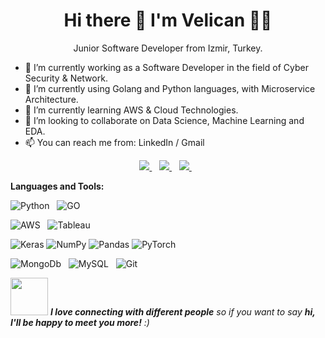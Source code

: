 <h1 align='center'>
  Hi there 👋 I'm Velican 👨‍💻
</h1>

<p align='center'>
  Junior Software Developer from Izmir, Turkey.
</p>

- 🔭 I’m currently working as a Software Developer in the field of Cyber Security & Network.
- 👨‍ I’m currently using Golang and Python languages, with Microservice Architecture.
- 🌱 I’m currently learning AWS & Cloud Technologies.
- 👯 I’m looking to collaborate on Data Science, Machine Learning and EDA.
- 📫 You can reach me from: LinkedIn / Gmail


<p align='center'>
  
  <a href="https://www.linkedin.com/in/velican-ercan/">
    <img src="https://img.shields.io/badge/linkedin-%230077B5.svg?&style=for-the-badge&logo=linkedin&logoColor=white" />
  </a>&nbsp;&nbsp;
  <a href="https://instagram.com/velicanercann">
    <img src="https://img.shields.io/badge/instagram-%23E4405F.svg?&style=for-the-badge&logo=instagram&logoColor=white" />        
  </a>&nbsp;&nbsp;
  <a href="mailto:velicanercan1@gmail.com">
    <img src="https://img.shields.io/badge/Gmail-D14836?style=for-the-badge&logo=gmail&logoColor=white" />        
  </a>&nbsp;&nbsp;
  
</p>

**Languages and Tools:** 

![Python](https://img.shields.io/badge/Python-3776AB?style=for-the-badge&logo=python&logoColor=white)&nbsp;&nbsp;
![GO](https://img.shields.io/badge/Go-00ADD8?style=for-the-badge&logo=go&logoColor=white)&nbsp;&nbsp;

![AWS](https://img.shields.io/badge/Amazon_AWS-232F3E?style=for-the-badge&logo=amazon-aws&logoColor=white)&nbsp;&nbsp;
![Tableau](https://img.shields.io/badge/Tableau-E97627?style=for-the-badge&logo=Tableau&logoColor=white)&nbsp;&nbsp;

![Keras](https://img.shields.io/badge/Keras-%23D00000.svg?style=for-the-badge&logo=Keras&logoColor=white)
![NumPy](https://img.shields.io/badge/numpy-%23013243.svg?style=for-the-badge&logo=numpy&logoColor=white)
![Pandas](https://img.shields.io/badge/pandas-%23150458.svg?style=for-the-badge&logo=pandas&logoColor=white)
![PyTorch](https://img.shields.io/badge/PyTorch-%23EE4C2C.svg?style=for-the-badge&logo=PyTorch&logoColor=white)


![MongoDb](https://img.shields.io/badge/MongoDB-4EA94B?style=for-the-badge&logo=mongodb&logoColor=white)&nbsp;&nbsp;
![MySQL](https://img.shields.io/badge/MySQL-005C84?style=for-the-badge&logo=mysql&logoColor=white)&nbsp;&nbsp;
![Git](https://img.shields.io/badge/GIT-E44C30?style=for-the-badge&logo=git&logoColor=white)&nbsp;&nbsp;


<img src="https://media.giphy.com/media/LnQjpWaON8nhr21vNW/giphy.gif" width="60"> <em><b>I love connecting with different people</b> so if you want to say <b>hi, I'll be happy to meet you more!</b> :)</em>

